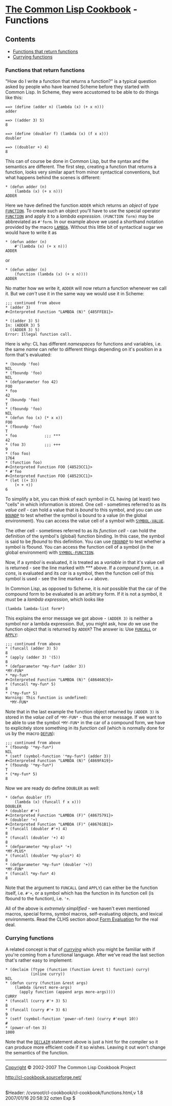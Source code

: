 [The Common Lisp Cookbook](index.html) - Functions
==================================================

Contents
--------

-   [Functions that return functions](#return)
-   [Currying functions](#curry)

### Functions that return functions

"How do I write a function that returns a function?" is a typical
question asked by people who have learned Scheme before they started
with Common Lisp. In Scheme, they were accustomed to be able to do
things like this:

    ==> (define (adder n) (lambda (x) (+ x n)))
    adder

    ==> ((adder 3) 5)
    8

    ==> (define (doubler f) (lambda (x) (f x x)))
    doubler

    ==> ((doubler +) 4)
    8

This can of course be done in Common Lisp, but the syntax and the
semantics are different. The first step, creating a function that
returns a function, looks very similar apart from minor syntactical
conventions, but what happens behind the scenes is different:

    * (defun adder (n)
        (lambda (x) (+ x n)))
    ADDER

Here we have defined the function `ADDER` which returns an *object* of
*type*
[`FUNCTION`](http://www.lispworks.com/documentation/HyperSpec/Body/t_fn.htm).
To create such an object you'll have to use the special operator
[`FUNCTION`](http://www.lispworks.com/documentation/HyperSpec/Body/s_fn.htm)
and apply it to a *lambda expression*. `(FUNCTION form)` may be
abbreviated as `#'form`. In our example above we used a shorthand
notation provided by the macro
[`LAMBDA`](http://www.lispworks.com/documentation/HyperSpec/Body/m_lambda.htm).
Without this little bit of syntactical sugar we would have to write it
as

    * (defun adder (n)
        #'(lambda (x) (+ x n)))
    ADDER

or

    * (defun adder (n)
        (function (lambda (x) (+ x n))))
    ADDER

No matter how we write it, `ADDER` will now return a function whenever
we call it. But we *can't* use it in the same way we would use it in
Scheme:

    ;;; continued from above
    * (adder 3)
    #<Interpreted Function "LAMBDA (N)" {485FFE81}>

    * ((adder 3) 5)
    In: (ADDER 3) 5
      ((ADDER 3) 5)
    Error: Illegal function call.

Here is why: CL has different *namespaces* for functions and variables,
i.e. the same *name* can refer to different things depending on it's
position in a form that's evaluated:

    * (boundp 'foo)
    NIL
    * (fboundp 'foo)
    NIL
    * (defparameter foo 42)
    FOO
    * foo
    42
    * (boundp 'foo)
    T
    * (fboundp 'foo)
    NIL
    * (defun foo (x) (* x x))
    FOO
    * (fboundp 'foo)
    T
    * foo            ;;; ***
    42
    * (foo 3)        ;;; +++
    9
    * (foo foo)
    1764
    * (function foo)
    #<Interpreted Function FOO {48523CC1}>
    * #'foo
    #<Interpreted Function FOO {48523CC1}>
    * (let ((+ 3))
        (+ + +))
    6

To simplify a bit, you can think of each symbol in CL having (at least)
two "cells" in which information is stored. One cell - sometimes
referred to as its *value cell* - can hold a value that is *bound* to
this symbol, and you can use
[`BOUNDP`](http://www.lispworks.com/documentation/HyperSpec/Body/f_boundp.htm)
to test whether the symbol is bound to a value (in the global
environment). You can access the value cell of a symbol with
[`SYMBOL-VALUE`](http://www.lispworks.com/documentation/HyperSpec/Body/f_symb_5.htm).

The other cell - sometimes referred to as its *function cell* - can hold
the definition of the symbol's (global) function binding. In this case,
the symbol is said to be *fbound* to this definition. You can use
[`FBOUNDP`](http://www.lispworks.com/documentation/HyperSpec/Body/f_fbound.htm)
to test whether a symbol is fbound. You can access the function cell of
a symbol (in the global environment) with
[`SYMBOL-FUNCTION`](http://www.lispworks.com/documentation/HyperSpec/Body/f_symb_1.htm).

Now, if a *symbol* is evaluated, it is treated as a *variable* in that
it's value cell is returned - see the line marked with *\*\*\** above.
If a *compound form*, i.e. a *cons*, is evaluated and its *car* is a
symbol, then the function cell of this symbol is used - see the line
marked *+++* above.

In Common Lisp, as opposed to Scheme, it is *not* possible that the car
of the compound form to be evaluated is an arbitrary form. If it is not
a symbol, it *must* be a *lambda expression*, which looks like

    (lambda lambda-list form*)

This explains the error message we got above - `(ADDER 3)` is neither a
symbol nor a lambda expression. But, you might ask, how *do* we use the
function object that is returned by `ADDER`? The answer is: Use
[`FUNCALL`](http://www.lispworks.com/documentation/HyperSpec/Body/f_funcal.htm)
or
[`APPLY`](http://www.lispworks.com/documentation/HyperSpec/Body/f_apply.htm):

    ;;; continued from above
    * (funcall (adder 3) 5)
    8
    * (apply (adder 3) '(5))
    8
    * (defparameter *my-fun* (adder 3))
    *MY-FUN*
    * *my-fun*
    #<Interpreted Function "LAMBDA (N)" {486468C9}>
    * (funcall *my-fun* 5)
    8
    * (*my-fun* 5)
    Warning: This function is undefined:
      *MY-FUN*

Note that in the last example the function object returned by
`(ADDER 3)` is stored in the *value cell* of `*MY-FUN*` - thus the error
message. If we want to be able to use the symbol `*MY-FUN*` in the car
of a compound form, we have to explicitely store something in its
*function cell* (which is normally done for us by the macro
[`DEFUN`](http://www.lispworks.com/documentation/HyperSpec/Body/m_defun.htm)):

    ;;; continued from above
    * (fboundp '*my-fun*)
    NIL
    * (setf (symbol-function '*my-fun*) (adder 3))
    #<Interpreted Function "LAMBDA (N)" {4869FA19}>
    * (fboundp '*my-fun*)
    T
    * (*my-fun* 5)
    8

Now we are ready do define `DOUBLER` as well:

    * (defun doubler (f)
        (lambda (x) (funcall f x x)))
    DOUBLER
    * (doubler #'+)
    #<Interpreted Function "LAMBDA (F)" {48675791}>
    * (doubler '+)
    #<Interpreted Function "LAMBDA (F)" {486761B1}>
    * (funcall (doubler #'+) 4)
    8
    * (funcall (doubler '+) 4)
    8
    * (defparameter *my-plus* '+)
    *MY-PLUS*
    * (funcall (doubler *my-plus*) 4)
    8
    * (defparameter *my-fun* (doubler '+))
    *MY-FUN*
    * (funcall *my-fun* 4)
    8

Note that the argument to `FUNCALL` (and `APPLY`) can either be the
function itself, i.e. `#'+`, or a symbol which has the function in its
function cell (is fbound to the function), i.e. `'+`.

All of the above is *extremely simplified* - we haven't even mentioned
macros, special forms, symbol macros, self-evaluating objects, and
lexical environments. Read the CLHS section about [Form
Evaluation](http://www.lispworks.com/documentation/HyperSpec/Body/03_aba.htm)
for the real deal.

### Currying functions

A related concept is that of
[*currying*](http://www.cs.jhu.edu/~scott/pl/lectures/caml-intro.html#higherorder)
which you might be familiar with if you're coming from a functional
language. After we've read the last section that's rather easy to
implement:

    * (declaim (ftype (function (function &rest t) function) curry)
               (inline curry))
    NIL
    * (defun curry (function &rest args)
        (lambda (&rest more-args)
          (apply function (append args more-args))))
    CURRY
    * (funcall (curry #'+ 3) 5)
    8
    * (funcall (curry #'+ 3) 6)
    9
    * (setf (symbol-function 'power-of-ten) (curry #'expt 10))
    #
    * (power-of-ten 3)
    1000

Note that the
[`DECLAIM`](http://www.lispworks.com/documentation/HyperSpec/Body/m_declai.htm)
statement above is just a hint for the compiler so it can produce more
efficient code if it so wishes. Leaving it out won't change the
semantics of the function.

* * * * *

[Copyright](license.html) © 2002-2007 The Common Lisp Cookbook Project

http://cl-cookbook.sourceforge.net/

\
\$Header: /cvsroot/cl-cookbook/cl-cookbook/functions.html,v 1.8
2007/01/16 20:58:32 ozten Exp \$

